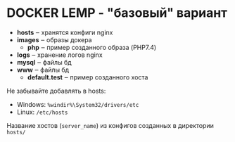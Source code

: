 # DOCKER LEMP - "базовый" вариант

* **hosts** ‒ хранятся конфиги nginx
* **images** ‒ образы докера
    * **php** ‒ пример созданного образа (PHP7.4)
* **logs** ‒ хранение логов nginx
* **mysql** ‒ файлы бд
* **www** ‒ файлы бд
    * **default.test** ‒ пример созданного хоста
    
Не забывайте добавлять в hosts:

* Windows: `%windir%\System32/drivers/etc`
* Linux: `/etc/hosts`

Название хостов (`server_name`) из конфигов созданных в директории `hosts/`
